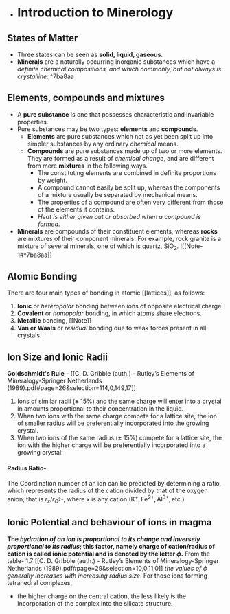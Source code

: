 + # Introduction to Minerology
## States of Matter
* Three states can be seen as **solid, liquid, gaseous**.
* **Minerals** are a naturally occurring inorganic substances which have a _definite chemical compositions, and which commonly, but not always is crystalline_. ^7ba8aa

## Elements, compounds and mixtures
* A **pure substance** is one that possesses characteristic and invariable properties. 
* Pure substances may be two types: **elements** and **compounds**.
	* **Elements** are pure substances which not as yet been split up into simpler substances by any ordinary *chemical* means.
	* **Compounds** are pure substances made up of two or more elements. They are formed as a result of *chemical change*, and are different from mere **mixtures** in the following ways.
		* The constituting elements are combined in definite proportions by weight.
		* A compound cannot easily be split up, whereas the components of a mixture usually be separated by mechanical means.
		* The properties of a compound are often very different from those of the elements it contains.
		* *Heat is either given out or absorbed when a compound is formed*.
* **Minerals** are compounds of their constituent elements, whereas **rocks** are mixtures of their component minerals. For example, rock granite  is a mixture of several minerals, one of which is quartz, $\text{SiO}_{2}$. ![[Note-1#^7ba8aa]]
## Atomic Bonding
There are four main types of bonding in atomic [[lattices]], as follows:
1. **Ionic** or *heteropolar* bonding between ions of opposite electrical charge.
2. **Covalent** or *homopolar* bonding, in which atoms share electrons.
3. **Metallic** bonding, [[Note]] 
4. **Van er Waals** or *residual* bonding due to weak forces present in all crystals.

## Ion Size and Ionic Radii
**Goldschmidt's Rule** - 
[[C. D. Gribble (auth.) - Rutley’s Elements of Mineralogy-Springer Netherlands (1989).pdf#page=26&selection=114,0,149,17]] 
 1. Ions of similar radii (± 15%) and the same charge will enter into a crystal in amounts proportional to their concentration in the liquid.
 2. When two ions with the same charge compete for a lattice site, the ion of smaller radius will be preferentially incorporated into the growing crystal.
 3. When two ions of the same radius (± 15%) compete for a lattice site, the ion with the higher charge will be preferentially incorporated into a growing crystal. 
#### Radius Ratio- 
The Coordination number of an ion can be predicted by determining a ratio, which represents the radius of the cation divided by that of the oxygen anion;  that is ${r_{x}}/{r_{O^{2-}}}$, where x is any cation ($\text{K}^{+},\text{Fe}^{2+},\text{Al}^{3+},\text{etc.}$) 
## Ionic Potential and behaviour of ions in magma
**The *hydration of an ion is proportional to its change and inversely proportional to its radius*; this factor, namely $\text{charge of cation}/\text{radius of cation}$ is called $\text{ionic potential}$ and is denoted by the letter ${\phi}$.**
From the table- 1.7 [[C. D. Gribble (auth.) - Rutley’s Elements of Mineralogy-Springer Netherlands (1989).pdf#page=29&selection=10,0,11,0]] 
*the values of $\phi$ generally increases with increasing radius size*. For those ions forming tetrahedral complexes, 
* the higher charge on the central cation, the less likely is the incorporation of the complex into the silicate structure.